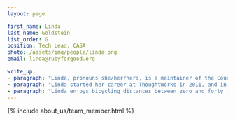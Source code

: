 ```yaml
---
layout: page

first_name: Linda
last_name: Goldstein
list_order: G
position: Tech Lead, CASA
photo: /assets/img/people/linda.png
email: linda@rubyforgood.org

write_up:
- paragraph: "Linda, pronouns she/her/hers, is a maintainer of the Court Appointed Special Advocate (CASA) project, and a software developer at Parachute Health. She hosts weekly office hours where CASA contributors can drop in to ask questions, pair program, or just say hi. She puts sparkly emojis on everything. She also attends weekly stakeholder sync meetings to present work, ask questions about upcoming works, and stay in touch. She reviews and merges PRs (unless one of the other maintainers gets there first!). She set up PR and issue templates, creates “technical” github issues about fixing pending tests, makes new tests for db seeds, db migrations, and data loads. She welcomes new members and answers questions on slack, replies to questions on github, and hunts for bugs. Linda designed and create our CI pipeline, setup bugsnag, codeclimate, skylight and other integrations.  She does not try to write all the code, nor does she try to get everyone to write the code exactly as she would! And, she does not review and merge every PR! (CASA has several active maintainers who do a LOT of reviewing and merging!)"
- paragraph: "Linda started her career at ThoughtWorks in 2011, and in a lot of ways they raised her as a developer. Since then she has worked in assorted industries including but not limited to airlines, payment processing and heathtech. She often deals with devops-ish issues, worries about security, and responds to pages. She likes pair programming and writing tests."
- paragraph: "Linda enjoys bicycling distances between zero and forty miles on her Globe7, she reads a large number of SF&F books. Her degree is no longer offered by the university from which it was obtained, but she usually describes it as “journalism but I got adopted by the CS department”."
---
```


{% include about_us/team_member.html %}
